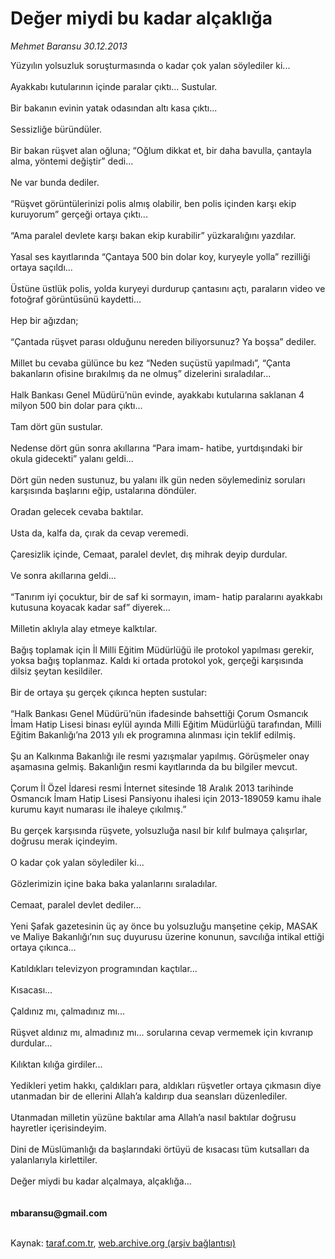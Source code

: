 # Değer miydi bu kadar alçaklığa

*Mehmet Baransu 30.12.2013*

<div class="yazi">Yüzyılın yolsuzluk soruşturmasında o kadar çok yalan söylediler ki...<br/><br/>Ayakkabı kutularının içinde paralar çıktı... Sustular.<br/><br/>Bir bakanın evinin yatak odasından altı kasa çıktı...<br/><br/>Sessizliğe büründüler.<br/><br/>Bir bakan rüşvet alan oğluna; “Oğlum dikkat et, bir daha bavulla, çantayla alma, yöntemi değiştir” dedi...<br/><br/>Ne var bunda dediler.<br/><br/>“Rüşvet görüntülerinizi polis almış olabilir, ben polis içinden karşı ekip kuruyorum” gerçeği ortaya çıktı...<br/><br/>“Ama paralel devlete karşı bakan ekip kurabilir” yüzkaralığını yazdılar.<br/><br/>Yasal ses kayıtlarında “Çantaya 500 bin dolar koy, kuryeyle yolla” rezilliği ortaya saçıldı...<br/><br/>Üstüne üstlük polis, yolda kuryeyi durdurup çantasını açtı, paraların video ve fotoğraf görüntüsünü kaydetti...<br/><br/>Hep bir ağızdan;<br/><br/>“Çantada rüşvet parası olduğunu nereden biliyorsunuz? Ya boşsa” dediler.<br/><br/>Millet bu cevaba gülünce bu kez “Neden suçüstü yapılmadı”, “Çanta bakanların ofisine bırakılmış da ne olmuş” dizelerini sıraladılar...<br/><br/>Halk Bankası Genel Müdürü’nün evinde, ayakkabı kutularına saklanan 4 milyon 500 bin dolar para çıktı...<br/><br/>Tam dört gün sustular.<br/><br/>Nedense dört gün sonra akıllarına “Para imam- hatibe, yurtdışındaki bir okula gidecekti” yalanı geldi...<br/><br/>Dört gün neden sustunuz, bu yalanı ilk gün neden söylemediniz soruları karşısında başlarını eğip, ustalarına döndüler.<br/><br/>Oradan gelecek cevaba baktılar.<br/><br/>Usta da, kalfa da, çırak da cevap veremedi.<br/><br/>Çaresizlik içinde, Cemaat, paralel devlet, dış mihrak deyip durdular.<br/><br/>Ve sonra akıllarına geldi...<br/><br/>“Tanırım iyi çocuktur, bir de saf ki sormayın, imam- hatip paralarını ayakkabı kutusuna koyacak kadar saf” diyerek...<br/><br/>Milletin aklıyla alay etmeye kalktılar.<br/><br/>Bağış toplamak için İl Milli Eğitim Müdürlüğü ile protokol yapılması gerekir, yoksa bağış toplanmaz. Kaldı ki ortada protokol yok, gerçeği karşısında dilsiz şeytan kesildiler.<br/><br/>Bir de ortaya şu gerçek çıkınca hepten sustular:<br/><br/>“Halk Bankası Genel Müdürü’nün ifadesinde bahsettiği Çorum Osmancık İmam Hatip Lisesi binası eylül ayında Milli Eğitim Müdürlüğü tarafından, Milli Eğitim Bakanlığı’na 2013 yılı ek programına alınması için teklif edilmiş.<br/><br/>Şu an Kalkınma Bakanlığı ile resmi yazışmalar yapılmış. Görüşmeler onay aşamasına gelmiş. Bakanlığın resmi kayıtlarında da bu bilgiler mevcut.<br/><br/>Çorum İl Özel İdaresi resmi İnternet sitesinde 18 Aralık 2013 tarihinde Osmancık İmam Hatip Lisesi Pansiyonu ihalesi için 2013-189059 kamu ihale kurumu kayıt numarası ile ihaleye çıkılmış.”<br/><br/>Bu gerçek karşısında rüşvete, yolsuzluğa nasıl bir kılıf bulmaya çalışırlar, doğrusu merak içindeyim.<br/><br/>O kadar çok yalan söylediler ki...<br/><br/>Gözlerimizin içine baka baka yalanlarını sıraladılar.<br/><br/>Cemaat, paralel devlet dediler...<br/><br/>Yeni Şafak gazetesinin üç ay önce bu yolsuzluğu manşetine çekip, MASAK ve Maliye Bakanlığı’nın suç duyurusu üzerine konunun, savcılığa intikal ettiği ortaya çıkınca...<br/><br/>Katıldıkları televizyon programından kaçtılar...<br/><br/>Kısacası...<br/><br/>Çaldınız mı, çalmadınız mı...<br/><br/>Rüşvet aldınız mı, almadınız mı... sorularına cevap vermemek için kıvranıp durdular...<br/><br/>Kılıktan kılığa girdiler...<br/><br/>Yedikleri yetim hakkı, çaldıkları para, aldıkları rüşvetler ortaya çıkmasın diye utanmadan bir de ellerini Allah’a kaldırıp dua seansları düzenlediler.<br/><br/>Utanmadan milletin yüzüne baktılar ama Allah’a nasıl baktılar doğrusu hayretler içerisindeyim.<br/><br/>Dini de Müslümanlığı da başlarındaki örtüyü de kısacası tüm kutsalları da yalanlarıyla kirlettiler.<br/><br/>Değer miydi bu kadar alçalmaya, alçaklığa...<br/><br/><br/><b>mbaransu@gmail.com</b><br/><br/>
</div>

Kaynak: [taraf.com.tr](http://www.taraf.com.tr:80/mehmet-baransu/makale-deger-miydi-bu-kadar-alcakliga.htm), [web.archive.org (arşiv bağlantısı)](http://web.archive.org/web/20140101004205/http://www.taraf.com.tr:80/mehmet-baransu/makale-deger-miydi-bu-kadar-alcakliga.htm)
